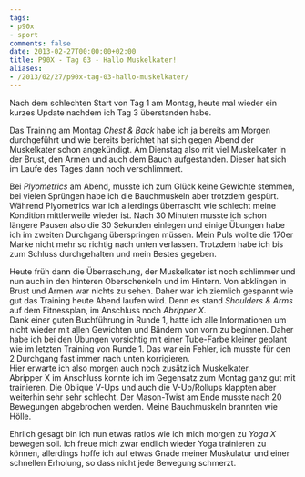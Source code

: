 ```yaml
---
tags:
- p90x
- sport
comments: false
date: 2013-02-27T00:00:00+02:00
title: P90X - Tag 03 - Hallo Muskelkater!
aliases:
- /2013/02/27/p90x-tag-03-hallo-muskelkater/
---
```


Nach dem schlechten Start von Tag 1 am Montag, heute mal wieder ein kurzes Update nachdem ich Tag 3 überstanden habe.

Das Training am Montag _Chest & Back_ habe ich ja bereits am Morgen durchgeführt und wie bereits berichtet hat sich gegen Abend der Muskelkater schon angekündigt. Am Dienstag also mit viel Muskelkater in der Brust, den Armen und auch dem Bauch aufgestanden. Dieser hat sich im Laufe des Tages dann noch verschlimmert.

Bei _Plyometrics_ am Abend, musste ich zum Glück keine Gewichte stemmen, bei vielen Sprüngen habe ich die Bauchmuskeln aber trotzdem gespürt.  
Während Plyometrics war ich allerdings überrascht wie schlecht meine Kondition mittlerweile wieder ist. Nach 30 Minuten musste ich schon längere Pausen also die 30 Sekunden einlegen und einige Übungen habe ich im zweiten Durchgang überspringen müssen. Mein Puls wollte die 170er Marke nicht mehr so richtig nach unten verlassen. Trotzdem habe ich bis zum Schluss durchgehalten und mein Bestes gegeben.

Heute früh dann die Überraschung, der Muskelkater ist noch schlimmer und nun auch in den hinteren Oberschenkeln und im Hintern. Von abklingen in Brust und Armen war nichts zu sehen. Daher war ich ziemlich gespannt wie gut das Training heute Abend laufen wird. Denn es stand _Shoulders & Arms_ auf dem Fitnessplan, im Anschluss noch _Abripper X_.  
Dank einer guten Buchführung in Runde 1, hatte ich alle Informationen um nicht wieder mit allen Gewichten und Bändern von vorn zu beginnen. Daher habe ich bei den Übungen vorsichtig mit einer Tube-Farbe kleiner geplant wie im letzten Training von Runde 1. Das war ein Fehler, ich musste für den 2 Durchgang fast immer nach unten korrigieren.  
Hier erwarte ich also morgen auch noch zusätzlich Muskelkater.  
Abripper X im Anschluss konnte ich im Gegensatz zum Montag ganz gut mit trainieren. Die Oblique V-Ups und auch die V-Up/Rollups klappten aber weiterhin sehr sehr schlecht. Der Mason-Twist am Ende musste nach 20 Bewegungen abgebrochen werden. Meine Bauchmuskeln brannten wie Hölle.

Ehrlich gesagt bin ich nun etwas ratlos wie ich mich morgen zu _Yoga X_ bewegen soll. Ich freue mich zwar endlich wieder Yoga trainieren zu können, allerdings hoffe ich auf etwas Gnade meiner Muskulatur und einer schnellen Erholung, so dass nicht jede Bewegung schmerzt.
